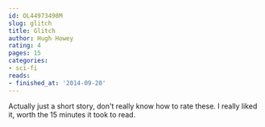 ```yaml
---
id: OL44973498M
slug: glitch
title: Glitch
author: Hugh Howey
rating: 4
pages: 15
categories:
- sci-fi
reads:
- finished_at: '2014-09-20'
---
```

Actually just a short story, don't really know how to rate these. I really liked it, worth the 15 minutes it took to read.
